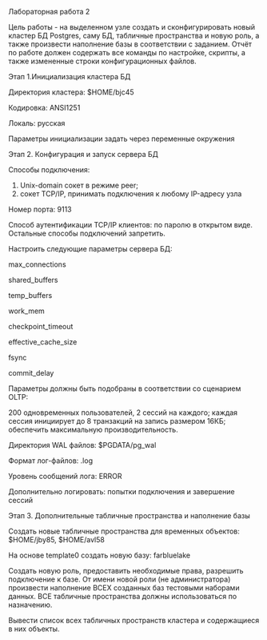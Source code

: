 Лабораторная работа 2

Цель работы - на выделенном узле создать и сконфигурировать новый кластер БД Postgres, саму БД, табличные пространства и новую роль, а также произвести наполнение базы в соответствии с заданием. Отчёт по работе должен содержать все команды по настройке, скрипты, а также измененные строки конфигурационных файлов.

Этап 1.Инициализация кластера БД

Директория кластера: $HOME/bjc45

Кодировка: ANSI1251

Локаль: русская

Параметры инициализации задать через переменные окружения

Этап 2. Конфигурация и запуск сервера БД

Способы подключения:

1) Unix-domain сокет в режиме peer;
2) сокет TCP/IP, принимать подключения к любому IP-адресу узла
   
Номер порта: 9113

Способ аутентификации TCP/IP клиентов: по паролю в открытом виде. Остальные способы подключений запретить.

Настроить следующие параметры сервера БД:

max_connections

shared_buffers

temp_buffers

work_mem

checkpoint_timeout

effective_cache_size

fsync

commit_delay

Параметры должны быть подобраны в соответствии со сценарием OLTP:

200 одновременных пользователей, 2 сессий на каждого; каждая сессия инициирует до 8 транзакций на запись размером 16КБ; обеспечить максимальную производительность.

Директория WAL файлов: $PGDATA/pg_wal

Формат лог-файлов: .log

Уровень сообщений лога: ERROR

Дополнительно логировать: попытки подключения и завершение сессий

Этап 3. Дополнительные табличные пространства и наполнение базы

Создать новые табличные пространства для временных объектов: $HOME/jby85, $HOME/avl58

На основе template0 создать новую базу: farbluelake

Создать новую роль, предоставить необходимые права, разрешить подключение к базе. От имени новой роли (не администратора) произвести наполнение ВСЕХ созданных баз тестовыми наборами данных. ВСЕ табличные пространства должны использоваться по назначению.

Вывести список всех табличных пространств кластера и содержащиеся в них объекты.

